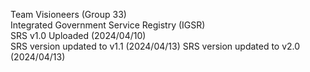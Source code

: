 Team Visioneers (Group 33)     
Integrated Government Service Registry (IGSR)  
SRS v1.0 Uploaded (2024/04/10)    
SRS version updated to v1.1  (2024/04/13)
SRS version updated to v2.0 (2024/04/13)

